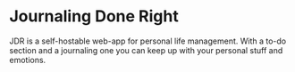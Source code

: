# Journaling Done Right

JDR is a self-hostable web-app for personal life management.
With a to-do section and a journaling one you can keep up with your personal stuff and emotions.
